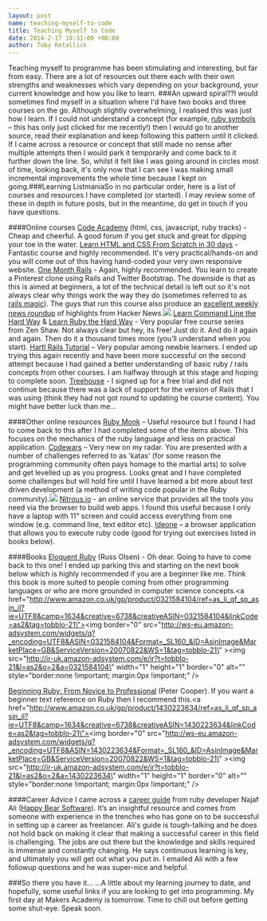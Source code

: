 ```yaml
---
layout: post
name: teaching-myself-to-code
title: Teaching Myself to Code
date: 2014-2-17 18:31:00 +00:00
author: Toby Retallick
---
```


 Teaching myself to programme has been stimulating and interesting, but far from easy. There are a lot of resources out there each with their own strengths and weaknesses which vary depending on your background, your current knowledge and how you like to learn.  ###An upward spiral??I would sometimes find myself in a situation where I'd have two books and three courses on the go. Although slightly overwhelming, I realised this was just how I learn. If I could not understand a concept (for example, [ruby symbols](http://www.robertsosinski.com/2009/01/11/the-difference-between-ruby-symbols-and-strings/) – this has only just clicked for me recently!) then I would go to another source, read their explanation and keep following this pattern until it clicked. If I came across a resource or concept that still made no sense after multiple attempts then I would park it temporarily and come back to it further down the line. So, whilst it felt like I was going around in circles most of time, looking back, it's only now that I can see I was making small incremental improvements the whole time because I kept on going.###Learning ListmaniaSo in no particular order, here is a list of courses and resources I have completed (or started). I may review some of these in depth in future posts, but in the meantime, do get in touch if you have questions.

 ####Online courses
 [Code Academy](http://www.codeacademy.com) (html, css, javascript, ruby tracks) - Cheap and cheerful. A good forum if you get stuck and great for dipping your toe in the water. 
 [Learn HTML and CSS From Scratch in 30 days](https://www.udemy.com/html5-css3-responsive/) - Fantastic course and highly recommended. It's very practical/hands-on and you will come out of this having hand-coded your very own responsive website.
 [One Month Rails](https://onemonthrails.com/) -  Again, highly recommended. You learn to create a Pinterest clone using Rails and Twitter Bootstrap. The downside is that as this is aimed at beginners, a lot of the technical detail is left out so it's not always clear why things work the way they do (sometimes referred to as [rails magic](http://www.informit.com/articles/article.aspx?p=1927377)). The guys that run this course also produce an [excellent weekly news roundup](http://blog.onemonthrails.com/) of highlights from Hacker News.![](/content/images/2014/Feb/orails.jpg)
 [Learn Command Line the Hard Way](cli.learncodethehardway.org/book) & [Learn Ruby the Hard Way](ruby.learncodethehardway.org) -  Very popular free course series from Zen Shaw. Not always clear but hey, its free! Just do it. And do it again and again. Then do it a thousand times more (you’ll understand when you start).
 [Hartl Rails Tutorial](ruby.railstutorial.org) – Very popular among newbie learners. I ended up trying this again recently and have been more successful on the second attempt because I had gained a better understanding of basic ruby / rails concepts from other courses. I am halfway through at this stage and hoping to complete soon.
 [Treehouse](http://teamtreehouse.com) - I signed up for a free trial and did not continue because there was a lack of support for the version of Rails that I was using (think they had not got round to updating he course content). You might have better luck than me...

 ####Other online resources
 [Ruby Monk](https://rubymonk.com) – Useful resource but I found I had to come back to this after I had completed some of the items above. This focuses on the mechanics of the ruby language and less on practical application.
 [Codewars](www.codewars.com) – Very new on my radar. You are presented with a number of challenges referred to as 'katas' (for some reason the programming community often pays homage to the martial arts) to solve and get levelled up as you progress. Looks great and I have completed some challenges but will hold fire until I have learned a bit more about test driven development (a method of writing code popular in the Ruby community).![](/content/images/2014/Feb/codewars.jpg)
 [Nitrous.io](https://www.nitrous.io) - an online service that provides all the tools you need via the browser to build web apps. I found this useful because I only have a laptop with 11\" screen and could access everything from one window (e.g. command line, text editor etc).
 [Ideone](https://ideone.com) – a browser application that allows you to execute ruby code (good for trying out exercises listed in books below).

 ####Books
 [Eloquent Ruby](http://www.amazon.co.uk/gp/product/0321584104/ref=as_li_qf_sp_asin_tl?ie=UTF8&camp=1634&creative=6738&creativeASIN=0321584104&linkCode=as2&tag=tobblo-21) (Russ Olsen) - Oh dear. Going to have to come back to this one!  I ended up parking this and starting on the next book below which is highly recommended if you are a beginner like me. Think this book is more suited to people coming from other programming languages or who are more grounded in computer science concepts.<a href=\"http://www.amazon.co.uk/gp/product/0321584104/ref=as_li_qf_sp_asin_il?ie=UTF8&camp=1634&creative=6738&creativeASIN=0321584104&linkCode=as2&tag=tobblo-21\"><img border=\"0\" src=\"http://ws-eu.amazon-adsystem.com/widgets/q?_encoding=UTF8&ASIN=0321584104&Format=_SL160_&ID=AsinImage&MarketPlace=GB&ServiceVersion=20070822&WS=1&tag=tobblo-21\" ></a><img src=\"http://ir-uk.amazon-adsystem.com/e/ir?t=tobblo-21&l=as2&o=2&a=0321584104\" width=\"1\" height=\"1\" border=\"0\" alt=\"\" style=\"border:none !important; margin:0px !important;\" />

 [Beginning Ruby: From Novice to Professional](http://www.amazon.co.uk/gp/product/1430223634/ref=as_li_qf_sp_asin_tl?ie=UTF8&camp=1634&creative=6738&creativeASIN=1430223634&linkCode=as2&tag=tobblo-21) (Peter Cooper). If you want a beginner text reference on Ruby then I recommend this.<a href=\"http://www.amazon.co.uk/gp/product/1430223634/ref=as_li_qf_sp_asin_il?ie=UTF8&camp=1634&creative=6738&creativeASIN=1430223634&linkCode=as2&tag=tobblo-21\"><img border=\"0\" src=\"http://ws-eu.amazon-adsystem.com/widgets/q?_encoding=UTF8&ASIN=1430223634&Format=_SL160_&ID=AsinImage&MarketPlace=GB&ServiceVersion=20070822&WS=1&tag=tobblo-21\" ></a><img src=\"http://ir-uk.amazon-adsystem.com/e/ir?t=tobblo-21&l=as2&o=2&a=1430223634\" width=\"1\" height=\"1\" border=\"0\" alt=\"\" style=\"border:none !important; margin:0px !important;\" />

 ####Career Advice
 I came across a [career guide](http://happybearsoftware.com/kickstart-your-developer-career) from ruby developer Najaf Ali ([Happy Bear Software](http://happybearsoftware.com)). It’s an insightful resource and comes from someone with experience in the trenches who has gone on to be successful in setting up a career as freelancer. Ali's guide is tough-talking and he does not hold back on making it clear that making a successful career in this field is challenging. The jobs are out there but the knowledge and skills required is immense and constantly changing. He says continuous learning is key, and ultimately you will get out what you put in. I emailed Ali with a few followup questions and he was super-nice and helpful. 

 ###So there you have it...
 ...A little about my learning journey to date, and hopefully, some useful links if you are looking to get into programming. My first day at Makers Academy is tomorrow. Time to chill out before getting some shut-eye. Speak soon.

